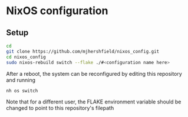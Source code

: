 # NixOS configuration

## Setup
```sh
cd
git clone https://github.com/mjhershfield/nixos_config.git
cd nixos_config
sudo nixos-rebuild switch --flake ./#<configuration name here>
```

After a reboot, the system can be reconfigured by editing this repository and running
```sh
nh os switch
```

Note that for a different user, the FLAKE environment variable should be changed to point to this repository's filepath
